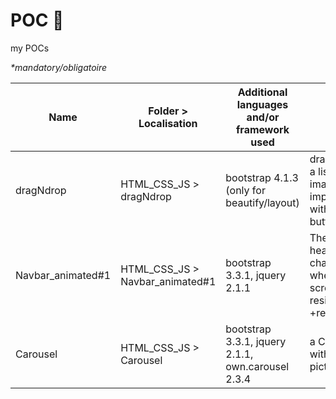 POC :thought_balloon:
=======

my POCs

_*mandatory/obligatoire_

Name | Folder > Localisation | Additional languages and/or framework used | What | TODO "one day"
---- | ---- | ---- | ---- | ----
dragNdrop | HTML_CSS_JS > dragNdrop | bootstrap 4.1.3 (only for beautify/layout) | drag and drop a list of images or import them with a classic button | /
Navbar_animated#1 | HTML_CSS_JS > Navbar_animated#1 | bootstrap 3.3.1, jquery 2.1.1 | The header/Navbar change color when you start scrolling and resize; +responsive | Change from bootstrap 331 to 4xx  
Carousel | HTML_CSS_JS > Carousel | bootstrap 3.3.1, jquery 2.1.1, own.carousel 2.3.4 | a Carousel with 3 pictures...


